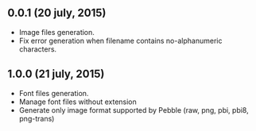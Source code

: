 ## 0.0.1 (20 july, 2015)
   - Image files generation.
   - Fix error generation when filename contains no-alphanumeric characters.

## 1.0.0 (21 july, 2015)
   - Font files generation.
   - Manage font files without extension
   - Generate only image format supported by Pebble (raw, png, pbi, pbi8, png-trans)